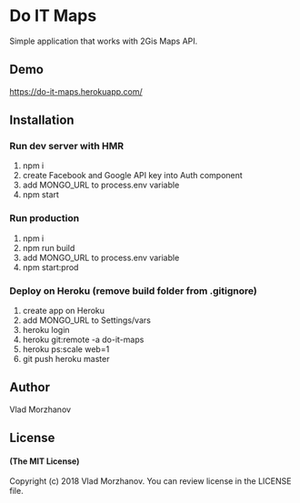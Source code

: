 # Do IT Maps

Simple application that works with 2Gis Maps API.

## Demo

https://do-it-maps.herokuapp.com/

## Installation

### Run dev server with HMR

1. npm i
2. create Facebook and Google API key into Auth component
3. add MONGO_URL to process.env variable
4. npm start

### Run production

1. npm i
2. npm run build
3. add MONGO_URL to process.env variable
4. npm start:prod

### Deploy on Heroku (remove build folder from .gitignore)

1. create app on Heroku
2. add MONGO_URL to Settings/vars
3. heroku login
4. heroku git:remote -a do-it-maps
5. heroku ps:scale web=1
6. git push heroku master

## Author

Vlad Morzhanov

## License

#### (The MIT License)

Copyright (c) 2018 Vlad Morzhanov.
You can review license in the LICENSE file.
